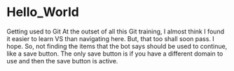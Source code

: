 # Hello_World
Getting used to Git
At the outset of all this Git training, I almost think I found it easier to learn VS than navigating here. But, that too shall soon pass.
I hope.
So, not finding the items that the bot says should be used to continue, like a save button. The only save button is if you have a different domain to use and then the save button is active.
